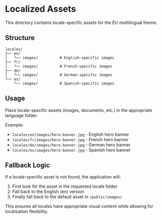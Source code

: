 # Localized Assets

This directory contains locale-specific assets for the EU multilingual theme.

## Structure

```
locales/
├── en/
│   └── images/          # English-specific images
├── fr/
│   └── images/          # French-specific images  
├── de/
│   └── images/          # German-specific images
└── es/
    └── images/          # Spanish-specific images
```

## Usage

Place locale-specific assets (images, documents, etc.) in the appropriate language folder.

Example:
- `locales/en/images/hero-banner.jpg` - English hero banner
- `locales/fr/images/hero-banner.jpg` - French hero banner
- `locales/de/images/hero-banner.jpg` - German hero banner
- `locales/es/images/hero-banner.jpg` - Spanish hero banner

## Fallback Logic

If a locale-specific asset is not found, the application will:
1. First look for the asset in the requested locale folder
2. Fall back to the English (en) version
3. Finally fall back to the default asset in `/public/images/`

This ensures all locales have appropriate visual content while allowing for localization flexibility.
